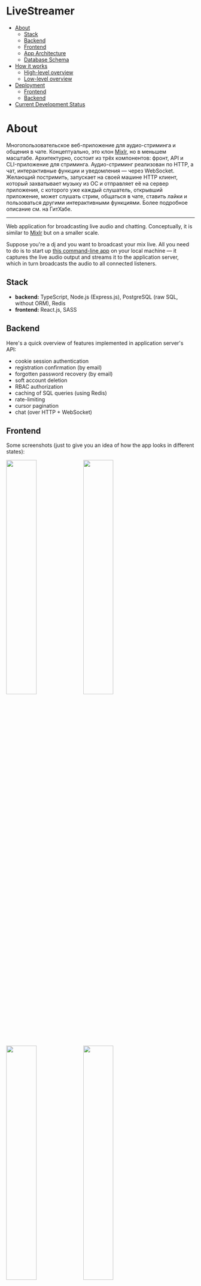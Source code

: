 # LiveStreamer

* [About](#about)
  * [Stack](#stack)
  * [Backend](#backend)
  * [Frontend](#frontend)
  * [App Architecture](#app-architecture)
  * [Database Schema](#database-schema)
* [How it works](#how-it-works)
  * [High-level overview](#high-level-overview)
  * [Low-level overview](#low-level-overview)
* [Deployment](#deployment)
  * [Frontend](#frontend-1)
  * [Backend](#backend-1)
* [Current Development Status](#current-development-status)



# About

Многопользовательское веб-приложение для аудио-стриминга и общения в чате. Концептуально, это клон <a href="http://mixlr.com">Mixlr</a>, но в меньшем масштабе. Архитектурно, состоит из трёх компонентов: фронт, API и CLI-приложение для стриминга. Аудио-стриминг реализован по HTTP, а чат, интерактивные функции и уведомления — через WebSocket. Желающий постримить, запускает на своей машине HTTP клиент, который захватывает музыку из ОС и отправляет её на сервер приложения, с которого уже каждый слушатель, открывший приложение, может слушать стрим, общаться в чате, ставить лайки и пользоваться другими интерактивными функциями. Более подробное описание см. на ГитХабе.

---

Web application for broadcasting live audio and chatting. Conceptually, it is similar to [Mixlr](http://mixlr.com) but on a smaller scale.

Suppose you're a dj and you want to broadcast your mix live. All you need to do is to start up [this command-line app](https://github.com/ponomarevandrey/live-streamer-source-client) on your local machine — it captures the live audio output and streams it to the application server, which in turn broadcasts the audio to all connected listeners.



## Stack

* **backend:** TypeScript, Node.js (Express.js), PostgreSQL (raw SQL, without ORM), Redis
* **frontend:** React.js, SASS



## Backend

Here's a quick overview of features implemented in application server's API:

* cookie session authentication
* registration confirmation (by email)
* forgotten password recovery (by email)
* soft account deletion
* RBAC authorization
* caching of SQL queries (using Redis)
* rate-limiting
* cursor pagination
* chat (over HTTP + WebSocket)



## Frontend

Some screenshots (just to give you an idea of how the app looks in different states):

<img src="./doc/ui-screenshots/01.png" width="40%">

<img src="./doc/ui-screenshots/02.png" width="40%">

<img src="./doc/ui-screenshots/03.png" width="40%">

<img src="./doc/ui-screenshots/04.png" width="40%">

<img src="./doc/ui-screenshots/05.png" width="40%">

<img src="./doc/ui-screenshots/06.png" width="40%">



## App Architecture

The app is comprised of the two main parts:

* `livestreamer-backend/` — **Docker Compose project for the application backend.**
  * `api/` service — Node.js REST API
  * `postgres/` service — application main database, PostgreSQL
  * `redis/` service — used as cache and storage for the real-time data
  * `nginx` — this directory is NOT a part of Docker Compose project, Nginx is deployed manually by copying config files from this directory to server.
  
* `livestreamer-frontend/`. **Docker Compose project for the application frontend.**
  * `client/` service — React.js app. Run this container only in development environment.

There are 3 environments set up in Compose:

* production
* development
* test (not configured yet)

---

```
                                                        chat over WebSocket + HTTP
            auido stream over HTTPS/1.1           audio stream over HTTP WebSocket
 BROADCASTER -----------------------> || APP SERVER ---------------------------> LISTENERS
(HTTP client)       mp3, 128kbps      ||                   mp3, 128kbps        (React Client)
                                      ||
                              Nginx as reverse proxy
                          translating HTTPS/1.1 to HTTP/2
```

![](./doc/architecture.png)



## Database Schema

![](./doc/db-schema.png)



# How it works 

## High-level overview

The app involves three parties: **source client (aka broadcaster)**, **Application Server** and **consuming client (aka listener(s))**:

* **source HTTP client (aka broadcaster)** (the app and its documentation are in the [separate repo](https://github.com/ponomarevandrey/live-streamer-source-client)) — it captures the audio output from OS and streams it to the app server using regular progressive HTTP streaming
* **application server** (this repo) — serves as audio streaming and chat server. It provides REST API used by both Source Client app and React.js client app. App server takes the incoming audio stream and passes it through to listeners.
* **consuming clients (aka listeners)**. React.js client-side app.



## Low-level overview

The application server is implemented as REST API and provides two main features of the app: audio broadcasting and chat.

0. To start streaming, the broadcaster should start the command line [Source Client app](https://github.com/ponomarevandrey/live-streamer-source-client) and log in to the application server. Authentication is implemented using a cookie session (stored in Redis).
1. When the broadcaster starts streaming, the Source Client app sends chunked audio stream in PUT request to `/stream` endpoint. Application server stores all live stream data (listener count, likes, etc.) in Redis.
2. Application server detects the start of the stream and sends a notification to the frontend over WebSocket.
3. On the client side, React receives WebSocket notification and switches into "LIVE" mode, displaying the stream status, timer, number of listeners online, and other data. When the user clicks the 'play' button, React fetches live audio using `GET /stream`.
4. During the stream, listeners can "like" the broadcast showing that they like the music by clicking the 'heart' button. After clicking, the button becomes inactive for 10 seconds. The API endpoint allowing to "like" the broadcast is rate limited, so if the client attempts to trick the app by sending multiple "like" requests directly to the API endpoint, Nginx will ban the client's IP for some time.
5. After the broadcast is finished, all stream data is saved from Redis to PostgreSQL. By default, the finished stream is hidden — it is not visible to listeners; only the user with broadcaster's permissions can log in and publish (make visible to everyone) the finished broadcasts. Broadcaster can also edit/update title, description, links, and other metadata of past broadcasts.
6. Broadcaster can schedule new broadcasts (this feature is currently supported only by API; React client doesn't provide an interface for this). To do this, the client should send the scheduled broadcast's title and start/end date, and time

All chat functionality, notifications as well as other real-time features are implemented over WebSocket + HTTP. Technically it is possible to implement everything solely over WebSocket, but it would end up in a pretty chaotic and unreliable client-server communication. So, to make the interaction more organized, I utilize both WebSocket and HTTP. For instance, this is how I implemented the chat:

1.  Client sends a chat message to REST API
2.  API saves the message to the database and returns 200 response to the sender.
3.  Then API broadcasts the saved message to all connected clients (except sender) over WebSocket.

    Thus we get the benefits of REST architecture and Websocket protocol at the same time. While WebSocket allows us to do everything in real-time, REST provides the structure and order in client-server communication.



# Deployment

## Frontend 

To build and deploy the app to production env., run `build-and-deploy.sh` script located in `livestreamer-frontend` directory. 

It will start Compose with `client` container with all production environment variables, compile the code, stop the container and upload the compiled code to the server (`/var/www/...`) where the app will be served by Nginx. 



## Backend

To build and deploy the app to production env., manually rebuild local image(s) > upload them to Docker Hub > on VPS pull images from Docker Hub and restart all or only the required containers. 

Here is a short explanation of how to do this:

> Steps 1 and 3 are required only when you deploy the app to the server for the very first time. 
>
> After that, when you're just updating the code, skip those steps.

1. **Uncomment these lines *for each service* in `docker-compose.prod.yml`**
   ```yml
   build:
     context: ...
     dockerfile: ...
   ```
2. **Build production images of all or only the required services**
   ```shell
   cd livestreamer-backend
   docker-compose -f docker-compose.yml -f docker-compose.prod.yml build
   
   # OR build image for only one service:
   docker-compose -f docker-compose.yml -f docker-compose.prod.yml build api
   ```
3. **Comment out the lines we've uncommented at step 1 again**; otherwise when you'll have this files copied to your server and passed to `docker-compose up -f ...`, Compose will build images localy using Dockerfiles instead of pulling the images from Docker Hub. This eventually won't allow us to set up CI/CD with GitHub Actions.

4. **Authenticate to Docker Hub**
   ```shell
   docker login
   ```
5. **Push all or only the required images to Docker Hub**
   ```shell
   docker push ponomarevandrey/livestreamer-backend_api
   docker push ponomarevandrey/livestreamer-backend_redis
   docker push ponomarevandrey/livestreamer-backend_db
   ```
6. **SSH into VPS**

7. **Pull new image**
   ```shell
   # 'api' is the container name
   docker-compose -f docker-compose.yml -f docker-compose.prod.yml pull api
   ```
8. **Restart the container**. If you need to restart only the containers whose image was updated (as we usually do) add the `--no-deps` flag. 
   ```shell
   docker-compose \
     -f docker-compose.yml \
     -f docker-compose.prod.yml \
     up
       --force-recreate \
       --build 
       # + optional `--no-deps` and `-d`
   ```
   * Without `--force-recreate` Compose will use the old image
   * Without `-d` flag Compose will run in "attached mode" outputing everything to console. 
     > By default, Docker runs the container in attached mode. In the attached mode, Docker can start the process in the container and attach the console to the process’s standard input, standard output, and standard error ([source](https://www.java4coding.com/contents/docker/docker-attached-vs-detached-mode))
      
     So later when we will be automating the deployment with GitHub Actions, always use `-d` everywhere to detach the terminal from Compose process stdout/stderr. When we write any deployment Bash scripts we should use the '-d' flag as well.

9. **Delete old image** to free up the disk space
   ```shell 
   docker image prune -f
   ```

   * If you're deploying the app for the first time — refer to [my article on setting up CI/CD with GitHub Actions](https://andreyponomarev.ru/articles/2021-02-12-ci-cd-for-vps-with-github-actions.html), "Manual Deployment" section, from bullet point four and on.
   * If you want just to update the specific container — refer to [my article on setting up CI/CD with GitHub Actions](https://andreyponomarev.ru/articles/2021-02-12-ci-cd-for-vps-with-github-actions.html), "Redeployment" section.



# Current Development Status

* all of the essential features of the app server are implemented; the code needs some refactoring, but I decided not to touch anything until I write more unit tests
* at the moment of writing, React client uses only a fraction of the existing API
